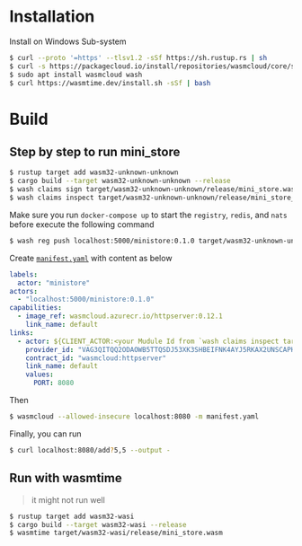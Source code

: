 # Installation

Install on Windows Sub-system

```bash
$ curl --proto '=https' --tlsv1.2 -sSf https://sh.rustup.rs | sh
$ curl -s https://packagecloud.io/install/repositories/wasmcloud/core/script.deb.sh | sudo bash
$ sudo apt install wasmcloud wash
$ curl https://wasmtime.dev/install.sh -sSf | bash
```

# Build

## Step by step to run mini_store

```bash
$ rustup target add wasm32-unknown-unknown
$ cargo build --target wasm32-unknown-unknown --release
$ wash claims sign target/wasm32-unknown-unknown/release/mini_store.wasm --http_server --name "ministore" --ver 0.1.0 --rev 0
$ wash claims inspect target/wasm32-unknown-unknown/release/mini_store_s.wasm
```

Make sure you run `docker-compose up` to start the `registry`, `redis`, and `nats` before execute the following command

```bash
$ wash reg push localhost:5000/ministore:0.1.0 target/wasm32-unknown-unknown/release/mini_store_s.wasm --insecure
```

Create [`manifest.yaml`](mini-store/manifest.yaml) with content as below

```yaml
labels:
  actor: "ministore"
actors:
  - "localhost:5000/ministore:0.1.0"
capabilities:
  - image_ref: wasmcloud.azurecr.io/httpserver:0.12.1
    link_name: default
links:
  - actor: ${CLIENT_ACTOR:<your Mudule Id from `wash claims inspect target/wasm32-unknown-unknown/release/mini_store_s.wasm` above>}
    provider_id: "VAG3QITQQ2ODAOWB5TTQSDJ53XK3SHBEIFNK4AYJ5RKAX2UNSCAPHA5M"
    contract_id: "wasmcloud:httpserver"
    link_name: default
    values:
      PORT: 8080
```

Then

```bash
$ wasmcloud --allowed-insecure localhost:8080 -m manifest.yaml
```

Finally, you can run

```bash
$ curl localhost:8080/add?5,5 --output -
```

## Run with wasmtime

> it might not run well

```bash
$ rustup target add wasm32-wasi
$ cargo build --target wasm32-wasi --release
$ wasmtime target/wasm32-wasi/release/mini_store.wasm
```